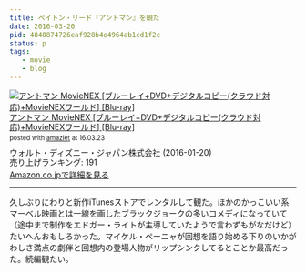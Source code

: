 ```yaml
---
title: ペイトン・リード『アントマン』を観た
date: 2016-03-20
pid: 4840874726eaf928b4e4964ab1cd1f2c
status: p
tags:
   - movie
   - blog
---
```


<div class="amazlet-box" style="margin-bottom:0px;"><div class="amazlet-image" style="float:left;margin:0px 12px 1px 0px;"><a href="http://www.amazon.co.jp/exec/obidos/ASIN/B017SJS86I/dotimpact-22/ref=nosim/" name="amazletlink" target="_blank"><img src="http://ecx.images-amazon.com/images/I/51B9Eqi%2BkaL._SL160_.jpg" alt="アントマン MovieNEX [ブルーレイ+DVD+デジタルコピー(クラウド対応)+MovieNEXワールド] [Blu-ray]" style="border: none;" /></a></div><div class="amazlet-info" style="line-height:120%; margin-bottom: 10px"><div class="amazlet-name" style="margin-bottom:10px;line-height:120%"><a href="http://www.amazon.co.jp/exec/obidos/ASIN/B017SJS86I/dotimpact-22/ref=nosim/" name="amazletlink" target="_blank">アントマン MovieNEX [ブルーレイ+DVD+デジタルコピー(クラウド対応)+MovieNEXワールド] [Blu-ray]</a><div class="amazlet-powered-date" style="font-size:80%;margin-top:5px;line-height:120%">posted with <a href="http://www.amazlet.com/" title="amazlet" target="_blank">amazlet</a> at 16.03.23</div></div><div class="amazlet-detail">ウォルト・ディズニー・ジャパン株式会社 (2016-01-20)<br />売り上げランキング: 191<br /></div><div class="amazlet-sub-info" style="float: left;"><div class="amazlet-link" style="margin-top: 5px"><a href="http://www.amazon.co.jp/exec/obidos/ASIN/B017SJS86I/dotimpact-22/ref=nosim/" name="amazletlink" target="_blank">Amazon.co.jpで詳細を見る</a></div></div></div><div class="amazlet-footer" style="clear: left"></div></div>

---- 

久しぶりにわりと新作iTunesストアでレンタルして観た。ほかのかっこいい系マーベル映画とは一線を画したブラックジョークの多いコメディになっていて（途中まで制作をエドガー・ライトが主導していたようで言わずもがなだけど）たいへんおもしろかった。マイケル・ペーニャが回想を語り始める下りのいかがわしさ満点の劇伴と回想内の登場人物がリップシンクしてるとことか最高だった。続編観たい。